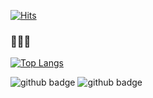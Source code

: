 [![Hits](https://hits.seeyoufarm.com/api/count/incr/badge.svg?url=https%3A%2F%2Fgithub.com%2Forchsik&count_bg=%23070906&title_bg=%23010101&icon=homebrew.svg&icon_color=%23FFFFFF&title=glasses&edge_flat=false)](https://hits.seeyoufarm.com)

### 🙈🙉🙊


[![Top Langs](https://github-readme-stats.vercel.app/api/top-langs/?username=orchsik)](https://github.com/anuraghazra/github-readme-stats)


![github badge](https://img.shields.io/badge/MicrosoftSQLServer-181717?style=flat&logo=MicrosoftSQLServer&logoColor=white)
![github badge](https://img.shields.io/badge/nginx-181717?style=flat&logo=nginx&logoColor=white)

